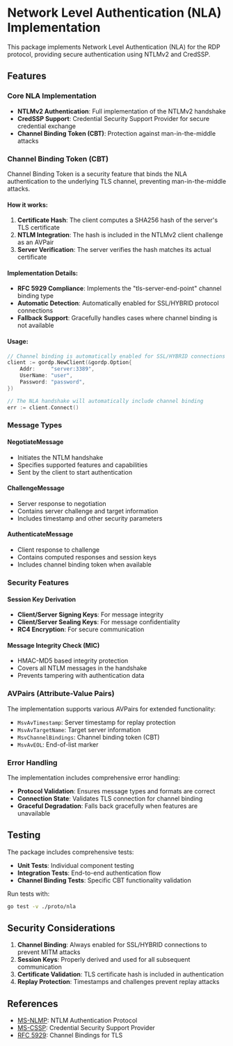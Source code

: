 # Network Level Authentication (NLA) Implementation

This package implements Network Level Authentication (NLA) for the RDP protocol, providing secure authentication using NTLMv2 and CredSSP.

## Features

### Core NLA Implementation
- **NTLMv2 Authentication**: Full implementation of the NTLMv2 handshake
- **CredSSP Support**: Credential Security Support Provider for secure credential exchange
- **Channel Binding Token (CBT)**: Protection against man-in-the-middle attacks

### Channel Binding Token (CBT)

Channel Binding Token is a security feature that binds the NLA authentication to the underlying TLS channel, preventing man-in-the-middle attacks.

#### How it works:
1. **Certificate Hash**: The client computes a SHA256 hash of the server's TLS certificate
2. **NTLM Integration**: The hash is included in the NTLMv2 client challenge as an AVPair
3. **Server Verification**: The server verifies the hash matches its actual certificate

#### Implementation Details:
- **RFC 5929 Compliance**: Implements the "tls-server-end-point" channel binding type
- **Automatic Detection**: Automatically enabled for SSL/HYBRID protocol connections
- **Fallback Support**: Gracefully handles cases where channel binding is not available

#### Usage:
```go
// Channel binding is automatically enabled for SSL/HYBRID connections
client := gordp.NewClient(&gordp.Option{
    Addr:     "server:3389",
    UserName: "user",
    Password: "password",
})

// The NLA handshake will automatically include channel binding
err := client.Connect()
```

### Message Types

#### NegotiateMessage
- Initiates the NTLM handshake
- Specifies supported features and capabilities
- Sent by the client to start authentication

#### ChallengeMessage
- Server response to negotiation
- Contains server challenge and target information
- Includes timestamp and other security parameters

#### AuthenticateMessage
- Client response to challenge
- Contains computed responses and session keys
- Includes channel binding token when available

### Security Features

#### Session Key Derivation
- **Client/Server Signing Keys**: For message integrity
- **Client/Server Sealing Keys**: For message confidentiality
- **RC4 Encryption**: For secure communication

#### Message Integrity Check (MIC)
- HMAC-MD5 based integrity protection
- Covers all NTLM messages in the handshake
- Prevents tampering with authentication data

### AVPairs (Attribute-Value Pairs)

The implementation supports various AVPairs for extended functionality:

- `MsvAvTimestamp`: Server timestamp for replay protection
- `MsvAvTargetName`: Target server information
- `MsvChannelBindings`: Channel binding token (CBT)
- `MsvAvEOL`: End-of-list marker

### Error Handling

The implementation includes comprehensive error handling:
- **Protocol Validation**: Ensures message types and formats are correct
- **Connection State**: Validates TLS connection for channel binding
- **Graceful Degradation**: Falls back gracefully when features are unavailable

## Testing

The package includes comprehensive tests:
- **Unit Tests**: Individual component testing
- **Integration Tests**: End-to-end authentication flow
- **Channel Binding Tests**: Specific CBT functionality validation

Run tests with:
```bash
go test -v ./proto/nla
```

## Security Considerations

1. **Channel Binding**: Always enabled for SSL/HYBRID connections to prevent MITM attacks
2. **Session Keys**: Properly derived and used for all subsequent communication
3. **Certificate Validation**: TLS certificate hash is included in authentication
4. **Replay Protection**: Timestamps and challenges prevent replay attacks

## References

- [MS-NLMP](https://learn.microsoft.com/en-us/openspecs/windows_protocols/ms-nlmp/99d90ff4-957f-4c8a-80e4-5bfe5a9a9832): NTLM Authentication Protocol
- [MS-CSSP](https://learn.microsoft.com/en-us/openspecs/windows_protocols/ms-cssp/85f57821-40bb-46aa-bfcb-ba9590b8fc30): Credential Security Support Provider
- [RFC 5929](https://tools.ietf.org/html/rfc5929): Channel Bindings for TLS 